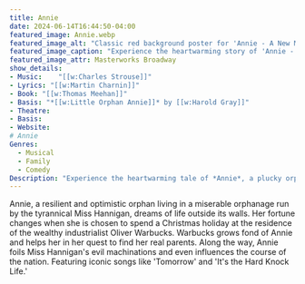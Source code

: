 ```yaml
---
title: Annie
date: 2024-06-14T16:44:50-04:00
featured_image: Annie.webp
featured_image_alt: "Classic red background poster for 'Annie - A New Musical.' The simple yet bold design features the musical's title with Annie leaning on the letter 'A', encapsulating the essence of this beloved production."
featured_image_caption: "Experience the heartwarming story of 'Annie - A New Musical.' A fresh take on the classic tale, perfect for theater lovers of all ages."
featured_image_attr: Masterworks Broadway
show_details: 
- Music:	"[[w:Charles Strouse]]"
- Lyrics: "[[w:Martin Charnin]]"
- Book: "[[w:Thomas Meehan]]"
- Basis: "*[[w:Little Orphan Annie]]* by [[w:Harold Gray]]"
- Theatre: 
- Basis: 
- Website: 
# Annie
Genres:
  - Musical
  - Family
  - Comedy
Description: "Experience the heartwarming tale of *Annie*, a plucky orphan who wins everyone's hearts despite a hard-knock life in 1930s New York City."
---
```

Annie, a resilient and optimistic orphan living in a miserable orphanage run by the tyrannical Miss Hannigan, dreams of life outside its walls. Her fortune changes when she is chosen to spend a Christmas holiday at the residence of the wealthy industrialist Oliver Warbucks. Warbucks grows fond of Annie and helps her in her quest to find her real parents. Along the way, Annie foils Miss Hannigan's evil machinations and even influences the course of the nation. Featuring iconic songs like 'Tomorrow' and 'It's the Hard Knock Life.'